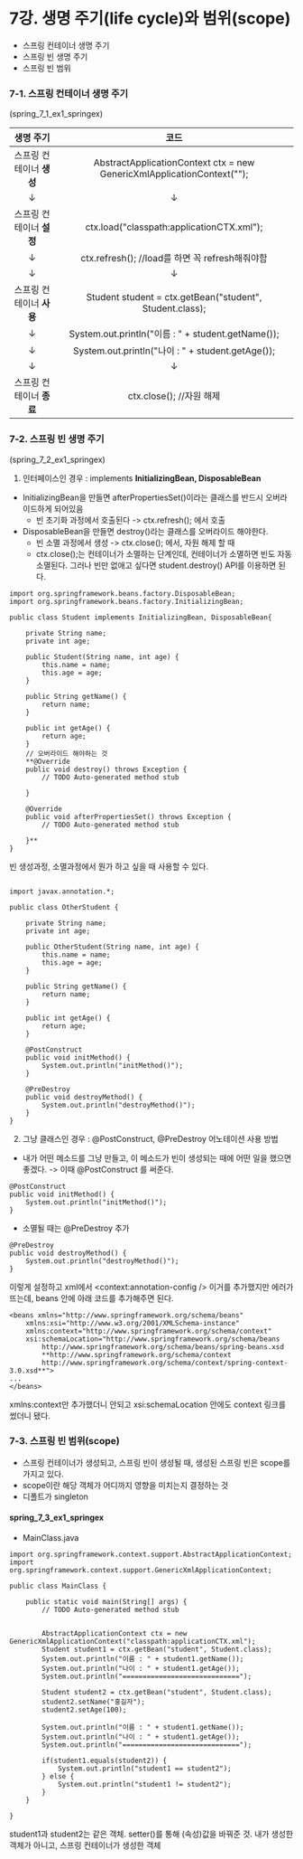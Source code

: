 ﻿# 7강. 생명 주기(life cycle)와 범위(scope)
- 스프링 컨테이너 생명 주기
- 스프링 빈 생명 주기
- 스프링 빈 범위

### 7-1. 스프링 컨테이너 생명 주기
(spring_7_1_ex1_springex)

생명 주기 | 코드
:---: | :---:
스프링 컨테이너 **생성** | AbstractApplicationContext ctx = new GenericXmlApplicationContext("");
↓ | ↓
스프링 컨테이너 **설정** | ctx.load("classpath:applicationCTX.xml");
↓ | ctx.refresh(); //load를 하면 꼭 refresh해줘야함
↓ | ↓
스프링 컨테이너 **사용** | Student student = ctx.getBean("student", Student.class);
↓ | System.out.println("이름 : " + student.getName());
↓  | System.out.println("나이 : " + student.getAge());
↓ | ↓
스프링 컨테이너 **종료** | ctx.close(); //자원 해제

### 7-2. 스프링 빈 생명 주기
(spring_7_2_ex1_springex)
1) 인터페이스인 경우 : implements **InitializingBean, DisposableBean**
- InitializingBean을 만들면 afterPropertiesSet()이라는 클래스를 반드시 오버라이드하게 되어있음
  - 빈 초기화 과정에서 호출된다 -> ctx.refresh(); 에서 호출
- DisposableBean을 만들면 destroy()라는 클래스를 오버라이드 해야한다.
  - 빈 소멸 과정에서 생성 -> ctx.close(); 에서, 자원 해제 할 때
  - ctx.close();는 컨테이너가 소멸하는 단계인데, 컨테이너가 소멸하면 빈도 자동 소멸된다. 그러나 빈만 없애고 싶다면 student.destroy() API를 이용하면 된다.
```
import org.springframework.beans.factory.DisposableBean;
import org.springframework.beans.factory.InitializingBean;

public class Student implements InitializingBean, DisposableBean{

	private String name;
	private int age;
	
	public Student(String name, int age) {
		this.name = name;
		this.age = age;
	}

	public String getName() {
		return name;
	}

	public int getAge() {
		return age;
	}
	// 오버라이드 해야하는 것
	**@Override 
	public void destroy() throws Exception {
		// TODO Auto-generated method stub
		
	}

	@Override
	public void afterPropertiesSet() throws Exception {
		// TODO Auto-generated method stub
		
	}**	
}
```
빈 생성과정, 소멸과정에서 뭔가 하고 싶을 때 사용할 수 있다.
```

import javax.annotation.*;

public class OtherStudent {

	private String name;
	private int age;
	
	public OtherStudent(String name, int age) {
		this.name = name;
		this.age = age;
	}

	public String getName() {
		return name;
	}

	public int getAge() {
		return age;
	}
	
	@PostConstruct
	public void initMethod() {
		System.out.println("initMethod()");
	}
	
	@PreDestroy
	public void destroyMethod() {
		System.out.println("destroyMethod()");
	}
}
```

2) 그냥 클래스인 경우 : @PostConstruct, @PreDestroy 어노테이션 사용 방법
- 내가 어떤 메소드를 그냥 만들고, 이 메소드가 빈이 생성되는 때에 어떤 일을 했으면 좋겠다. -> 이때 @PostConstruct 를 써준다.
```
@PostConstruct
public void initMethod() {
	System.out.println("initMethod()");
}
```
- 소멸될 때는 @PreDestroy 추가
```
@PreDestroy
public void destroyMethod() {
	System.out.println("destroyMethod()");
}
```
이렇게 설정하고 xml에서 <context:annotation-config /> 이거를 추가했지만 에러가 뜨는데, beans 안에 아래 코드를 추가해주면 된다.
```
<beans xmlns="http://www.springframework.org/schema/beans"
	xmlns:xsi="http://www.w3.org/2001/XMLSchema-instance"
	xmlns:context="http://www.springframework.org/schema/context"
	xsi:schemaLocation="http://www.springframework.org/schema/beans 		
		http://www.springframework.org/schema/beans/spring-beans.xsd 
		**http://www.springframework.org/schema/context
		http://www.springframework.org/schema/context/spring-context-3.0.xsd**">
...
</beans>
```
xmlns:context만 추가했더니 안되고 xsi:schemaLocation 안에도 context 링크를 썼더니 됐다.

### 7-3. 스프링 빈 범위(scope)
- 스프링 컨테이너가 생성되고, 스프링 빈이 생성될 때, 생성된 스프링 빈은 scope를 가지고 있다.
- scope이란 해당 객체가 어디까지 영향을 미치는지 결정하는 것
- 디폴트가 singleton

#### spring_7_3_ex1_springex
- MainClass.java
```
import org.springframework.context.support.AbstractApplicationContext;
import org.springframework.context.support.GenericXmlApplicationContext;

public class MainClass {

	public static void main(String[] args) {
		// TODO Auto-generated method stub

		
		AbstractApplicationContext ctx = new GenericXmlApplicationContext("classpath:applicationCTX.xml");
		Student student1 = ctx.getBean("student", Student.class);
		System.out.println("이름 : " + student1.getName());
		System.out.println("나이 : " + student1.getAge());
		System.out.println("=============================");
		
		Student student2 = ctx.getBean("student", Student.class);
		student2.setName("홍길자");
		student2.setAge(100);
		
		System.out.println("이름 : " + student1.getName());
		System.out.println("나이 : " + student1.getAge());
		System.out.println("=============================");
		
		if(student1.equals(student2)) {
			System.out.println("student1 == student2");
		} else {
			System.out.println("student1 != student2");
		}
	}

}
```
student1과 student2는 같은 객체. setter()를 통해 (속성)값을 바꿔준 것.
내가 생성한 객체가 아니고, 스프링 컨테이너가 생성한 객체